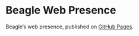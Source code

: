 # Beagle Web Presence

Beagle’s web presence, published on [GitHub Pages](https://jGleitz.github.io/Beagle/branches/evaex-visitors).